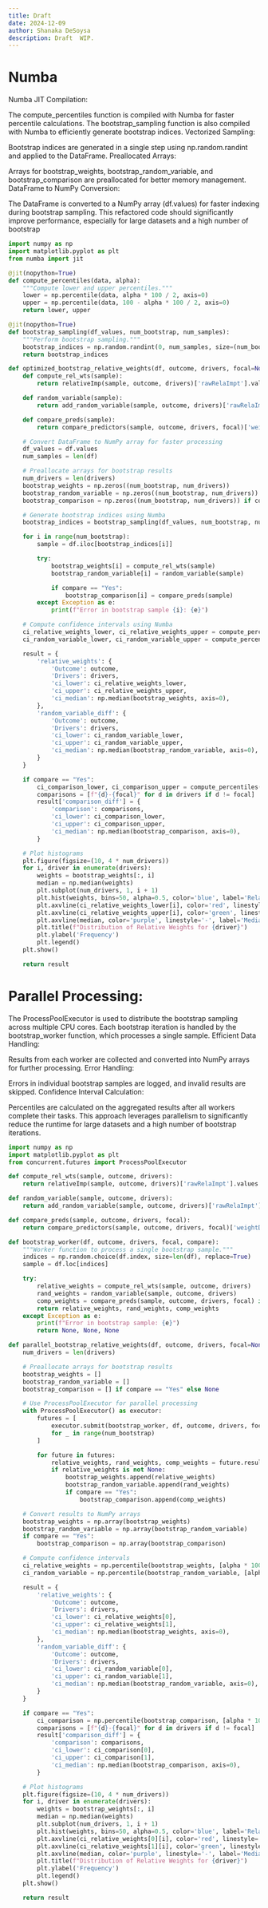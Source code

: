 ```yaml
---
title: Draft 
date: 2024-12-09
author: Shanaka DeSoysa
description: Draft  WIP.
---
```


# Numba
Numba JIT Compilation:

The compute_percentiles function is compiled with Numba for faster percentile calculations.
The bootstrap_sampling function is also compiled with Numba to efficiently generate bootstrap indices.
Vectorized Sampling:

Bootstrap indices are generated in a single step using np.random.randint and applied to the DataFrame.
Preallocated Arrays:

Arrays for bootstrap_weights, bootstrap_random_variable, and bootstrap_comparison are preallocated for better memory management.
DataFrame to NumPy Conversion:

The DataFrame is converted to a NumPy array (df.values) for faster indexing during bootstrap sampling.
This refactored code should significantly improve performance, especially for large datasets and a high number of bootstrap


```python
import numpy as np
import matplotlib.pyplot as plt
from numba import jit

@jit(nopython=True)
def compute_percentiles(data, alpha):
    """Compute lower and upper percentiles."""
    lower = np.percentile(data, alpha * 100 / 2, axis=0)
    upper = np.percentile(data, 100 - alpha * 100 / 2, axis=0)
    return lower, upper

@jit(nopython=True)
def bootstrap_sampling(df_values, num_bootstrap, num_samples):
    """Perform bootstrap sampling."""
    bootstrap_indices = np.random.randint(0, num_samples, size=(num_bootstrap, num_samples))
    return bootstrap_indices

def optimized_bootstrap_relative_weights(df, outcome, drivers, focal=None, num_bootstrap=10000, compare="No", alpha=0.05):
    def compute_rel_wts(sample):
        return relativeImp(sample, outcome, drivers)['rawRelaImpt'].values

    def random_variable(sample):
        return add_random_variable(sample, outcome, drivers)['rawRelaImpt'].values

    def compare_preds(sample):
        return compare_predictors(sample, outcome, drivers, focal)['weightDiff'].values

    # Convert DataFrame to NumPy array for faster processing
    df_values = df.values
    num_samples = len(df)

    # Preallocate arrays for bootstrap results
    num_drivers = len(drivers)
    bootstrap_weights = np.zeros((num_bootstrap, num_drivers))
    bootstrap_random_variable = np.zeros((num_bootstrap, num_drivers))
    bootstrap_comparison = np.zeros((num_bootstrap, num_drivers)) if compare == "Yes" else None

    # Generate bootstrap indices using Numba
    bootstrap_indices = bootstrap_sampling(df_values, num_bootstrap, num_samples)

    for i in range(num_bootstrap):
        sample = df.iloc[bootstrap_indices[i]]

        try:
            bootstrap_weights[i] = compute_rel_wts(sample)
            bootstrap_random_variable[i] = random_variable(sample)

            if compare == "Yes":
                bootstrap_comparison[i] = compare_preds(sample)
        except Exception as e:
            print(f"Error in bootstrap sample {i}: {e}")

    # Compute confidence intervals using Numba
    ci_relative_weights_lower, ci_relative_weights_upper = compute_percentiles(bootstrap_weights, alpha)
    ci_random_variable_lower, ci_random_variable_upper = compute_percentiles(bootstrap_random_variable, alpha)

    result = {
        'relative_weights': {
            'Outcome': outcome,
            'Drivers': drivers,
            'ci_lower': ci_relative_weights_lower,
            'ci_upper': ci_relative_weights_upper,
            'ci_median': np.median(bootstrap_weights, axis=0),
        },
        'random_variable_diff': {
            'Outcome': outcome,
            'Drivers': drivers,
            'ci_lower': ci_random_variable_lower,
            'ci_upper': ci_random_variable_upper,
            'ci_median': np.median(bootstrap_random_variable, axis=0),
        }
    }

    if compare == "Yes":
        ci_comparison_lower, ci_comparison_upper = compute_percentiles(bootstrap_comparison, alpha)
        comparisons = [f"{d}-{focal}" for d in drivers if d != focal]
        result['comparison_diff'] = {
            'comparison': comparisons,
            'ci_lower': ci_comparison_lower,
            'ci_upper': ci_comparison_upper,
            'ci_median': np.median(bootstrap_comparison, axis=0),
        }

    # Plot histograms
    plt.figure(figsize=(10, 4 * num_drivers))
    for i, driver in enumerate(drivers):
        weights = bootstrap_weights[:, i]
        median = np.median(weights)
        plt.subplot(num_drivers, 1, i + 1)
        plt.hist(weights, bins=50, alpha=0.5, color='blue', label='Relative Weights')
        plt.axvline(ci_relative_weights_lower[i], color='red', linestyle='--', label='Lower Bound')
        plt.axvline(ci_relative_weights_upper[i], color='green', linestyle='--', label='Upper Bound')
        plt.axvline(median, color='purple', linestyle='-', label='Median')
        plt.title(f"Distribution of Relative Weights for {driver}")
        plt.ylabel('Frequency')
        plt.legend()
    plt.show()

    return result
```

# Parallel Processing:

The ProcessPoolExecutor is used to distribute the bootstrap sampling across multiple CPU cores.
Each bootstrap iteration is handled by the bootstrap_worker function, which processes a single sample.
Efficient Data Handling:

Results from each worker are collected and converted into NumPy arrays for further processing.
Error Handling:

Errors in individual bootstrap samples are logged, and invalid results are skipped.
Confidence Interval Calculation:

Percentiles are calculated on the aggregated results after all workers complete their tasks.
This approach leverages parallelism to significantly reduce the runtime for large datasets and a high number of bootstrap iterations.

```python
import numpy as np
import matplotlib.pyplot as plt
from concurrent.futures import ProcessPoolExecutor

def compute_rel_wts(sample, outcome, drivers):
    return relativeImp(sample, outcome, drivers)['rawRelaImpt'].values

def random_variable(sample, outcome, drivers):
    return add_random_variable(sample, outcome, drivers)['rawRelaImpt'].values

def compare_preds(sample, outcome, drivers, focal):
    return compare_predictors(sample, outcome, drivers, focal)['weightDiff'].values

def bootstrap_worker(df, outcome, drivers, focal, compare):
    """Worker function to process a single bootstrap sample."""
    indices = np.random.choice(df.index, size=len(df), replace=True)
    sample = df.loc[indices]

    try:
        relative_weights = compute_rel_wts(sample, outcome, drivers)
        rand_weights = random_variable(sample, outcome, drivers)
        comp_weights = compare_preds(sample, outcome, drivers, focal) if compare == "Yes" else None
        return relative_weights, rand_weights, comp_weights
    except Exception as e:
        print(f"Error in bootstrap sample: {e}")
        return None, None, None

def parallel_bootstrap_relative_weights(df, outcome, drivers, focal=None, num_bootstrap=10000, compare="No", alpha=0.05):
    num_drivers = len(drivers)

    # Preallocate arrays for bootstrap results
    bootstrap_weights = []
    bootstrap_random_variable = []
    bootstrap_comparison = [] if compare == "Yes" else None

    # Use ProcessPoolExecutor for parallel processing
    with ProcessPoolExecutor() as executor:
        futures = [
            executor.submit(bootstrap_worker, df, outcome, drivers, focal, compare)
            for _ in range(num_bootstrap)
        ]

        for future in futures:
            relative_weights, rand_weights, comp_weights = future.result()
            if relative_weights is not None:
                bootstrap_weights.append(relative_weights)
                bootstrap_random_variable.append(rand_weights)
                if compare == "Yes":
                    bootstrap_comparison.append(comp_weights)

    # Convert results to NumPy arrays
    bootstrap_weights = np.array(bootstrap_weights)
    bootstrap_random_variable = np.array(bootstrap_random_variable)
    if compare == "Yes":
        bootstrap_comparison = np.array(bootstrap_comparison)

    # Compute confidence intervals
    ci_relative_weights = np.percentile(bootstrap_weights, [alpha * 100 / 2, 100 - alpha * 100 / 2], axis=0)
    ci_random_variable = np.percentile(bootstrap_random_variable, [alpha * 100 / 2, 100 - alpha * 100 / 2], axis=0)

    result = {
        'relative_weights': {
            'Outcome': outcome,
            'Drivers': drivers,
            'ci_lower': ci_relative_weights[0],
            'ci_upper': ci_relative_weights[1],
            'ci_median': np.median(bootstrap_weights, axis=0),
        },
        'random_variable_diff': {
            'Outcome': outcome,
            'Drivers': drivers,
            'ci_lower': ci_random_variable[0],
            'ci_upper': ci_random_variable[1],
            'ci_median': np.median(bootstrap_random_variable, axis=0),
        }
    }

    if compare == "Yes":
        ci_comparison = np.percentile(bootstrap_comparison, [alpha * 100 / 2, 100 - alpha * 100 / 2], axis=0)
        comparisons = [f"{d}-{focal}" for d in drivers if d != focal]
        result['comparison_diff'] = {
            'comparison': comparisons,
            'ci_lower': ci_comparison[0],
            'ci_upper': ci_comparison[1],
            'ci_median': np.median(bootstrap_comparison, axis=0),
        }

    # Plot histograms
    plt.figure(figsize=(10, 4 * num_drivers))
    for i, driver in enumerate(drivers):
        weights = bootstrap_weights[:, i]
        median = np.median(weights)
        plt.subplot(num_drivers, 1, i + 1)
        plt.hist(weights, bins=50, alpha=0.5, color='blue', label='Relative Weights')
        plt.axvline(ci_relative_weights[0][i], color='red', linestyle='--', label='Lower Bound')
        plt.axvline(ci_relative_weights[1][i], color='green', linestyle='--', label='Upper Bound')
        plt.axvline(median, color='purple', linestyle='-', label='Median')
        plt.title(f"Distribution of Relative Weights for {driver}")
        plt.ylabel('Frequency')
        plt.legend()
    plt.show()

    return result
```

